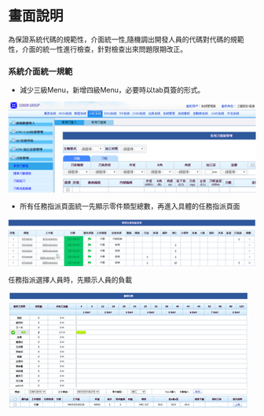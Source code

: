 # 畫面說明

為保證系統代碼的規範性，介面統一性,隨機調出開發人員的代碼對代碼的規範性，介面的統一性進行檢查，針對檢查出來問題限期改正。

### 系統介面統一規範

* 減少三級Menu，新增四級Menu，必要時以tab頁簽的形式。

![](/assets/project-ui5.png)

* 所有任務指派頁面統一先顯示零件類型總數，再進入具體的任務指派頁面

![](/assets/project-ui6.png)

任務指派選擇人員時，先顯示人員的負載

![](/assets/project-ui4.png)

